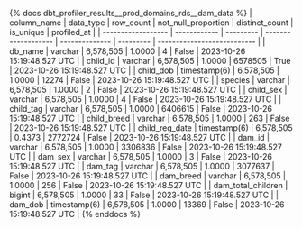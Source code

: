 {% docs dbt_profiler_results__prod_domains_rds__dam_data  %}
| column_name        | data_type    | row_count | not_null_proportion | distinct_count | is_unique | profiled_at                 |
| ------------------ | ------------ | --------- | ------------------- | -------------- | --------- | --------------------------- |
| db_name            | varchar      | 6,578,505 |              1.0000 |              4 |     False | 2023-10-26 15:19:48.527 UTC |
| child_id           | varchar      | 6,578,505 |              1.0000 |        6578505 |      True | 2023-10-26 15:19:48.527 UTC |
| child_dob          | timestamp(6) | 6,578,505 |              1.0000 |          12274 |     False | 2023-10-26 15:19:48.527 UTC |
| species            | varchar      | 6,578,505 |              1.0000 |              2 |     False | 2023-10-26 15:19:48.527 UTC |
| child_sex          | varchar      | 6,578,505 |              1.0000 |              4 |     False | 2023-10-26 15:19:48.527 UTC |
| child_tag          | varchar      | 6,578,505 |              1.0000 |        6406615 |     False | 2023-10-26 15:19:48.527 UTC |
| child_breed        | varchar      | 6,578,505 |              1.0000 |            263 |     False | 2023-10-26 15:19:48.527 UTC |
| child_reg_date     | timestamp(6) | 6,578,505 |              0.4373 |        2772724 |     False | 2023-10-26 15:19:48.527 UTC |
| dam_id             | varchar      | 6,578,505 |              1.0000 |        3306836 |     False | 2023-10-26 15:19:48.527 UTC |
| dam_sex            | varchar      | 6,578,505 |              1.0000 |              3 |     False | 2023-10-26 15:19:48.527 UTC |
| dam_tag            | varchar      | 6,578,505 |              1.0000 |        3077637 |     False | 2023-10-26 15:19:48.527 UTC |
| dam_breed          | varchar      | 6,578,505 |              1.0000 |            256 |     False | 2023-10-26 15:19:48.527 UTC |
| dam_total_children | bigint       | 6,578,505 |              1.0000 |             33 |     False | 2023-10-26 15:19:48.527 UTC |
| dam_dob            | timestamp(6) | 6,578,505 |              1.0000 |          13369 |     False | 2023-10-26 15:19:48.527 UTC |
{% enddocs %}

